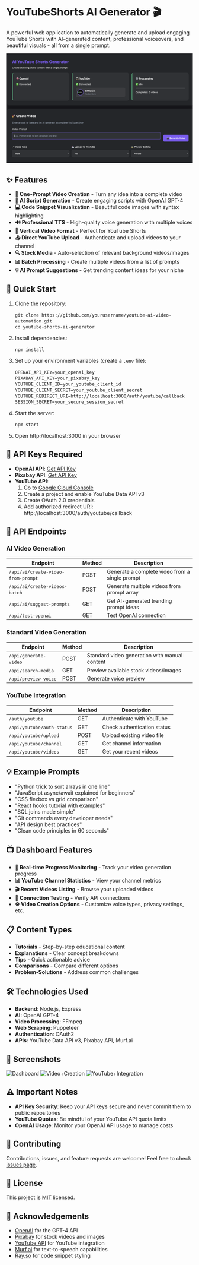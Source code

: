 # YouTubeShorts AI Generator 🎬

A powerful web application to automatically generate and upload engaging YouTube Shorts with AI-generated content, professional voiceovers, and beautiful visuals - all from a single prompt.

![YouTubeShorts AI Generator Banner](https://raw.githubusercontent.com/sam-shubham/youtube-ai-video-automation/refs/heads/main/preview.png)

## ✨ Features

- **🤖 One-Prompt Video Creation** - Turn any idea into a complete video
- **📝 AI Script Generation** - Create engaging scripts with OpenAI GPT-4
- **💻 Code Snippet Visualization** - Beautiful code images with syntax highlighting
- **🔊 Professional TTS** - High-quality voice generation with multiple voices
- **📱 Vertical Video Format** - Perfect for YouTube Shorts
- **📤 Direct YouTube Upload** - Authenticate and upload videos to your channel
- **🔍 Stock Media** - Auto-selection of relevant background videos/images
- **📊 Batch Processing** - Create multiple videos from a list of prompts
- **💡 AI Prompt Suggestions** - Get trending content ideas for your niche

## 🚀 Quick Start

1. Clone the repository:

   ```
   git clone https://github.com/yourusername/youtube-ai-video-automation.git
   cd youtube-shorts-ai-generator
   ```

2. Install dependencies:

   ```
   npm install
   ```

3. Set up your environment variables (create a `.env` file):

   ```
   OPENAI_API_KEY=your_openai_key
   PIXABAY_API_KEY=your_pixabay_key
   YOUTUBE_CLIENT_ID=your_youtube_client_id
   YOUTUBE_CLIENT_SECRET=your_youtube_client_secret
   YOUTUBE_REDIRECT_URI=http://localhost:3000/auth/youtube/callback
   SESSION_SECRET=your_secure_session_secret
   ```

4. Start the server:

   ```
   npm start
   ```

5. Open http://localhost:3000 in your browser

## 🔑 API Keys Required

- **OpenAI API**: [Get API Key](https://platform.openai.com/api-keys)
- **Pixabay API**: [Get API Key](https://pixabay.com/api/docs/)
- **YouTube API**:
  1. Go to [Google Cloud Console](https://console.cloud.google.com/)
  2. Create a project and enable YouTube Data API v3
  3. Create OAuth 2.0 credentials
  4. Add authorized redirect URI: http://localhost:3000/auth/youtube/callback

## 📡 API Endpoints

### AI Video Generation

| Endpoint                           | Method | Description                                    |
| ---------------------------------- | ------ | ---------------------------------------------- |
| `/api/ai/create-video-from-prompt` | POST   | Generate a complete video from a single prompt |
| `/api/ai/create-videos-batch`      | POST   | Generate multiple videos from prompt array     |
| `/api/ai/suggest-prompts`          | GET    | Get AI-generated trending prompt ideas         |
| `/api/test-openai`                 | GET    | Test OpenAI connection                         |

### Standard Video Generation

| Endpoint              | Method | Description                                   |
| --------------------- | ------ | --------------------------------------------- |
| `/api/generate-video` | POST   | Standard video generation with manual content |
| `/api/search-media`   | GET    | Preview available stock videos/images         |
| `/api/preview-voice`  | POST   | Generate voice preview                        |

### YouTube Integration

| Endpoint                   | Method | Description                 |
| -------------------------- | ------ | --------------------------- |
| `/auth/youtube`            | GET    | Authenticate with YouTube   |
| `/api/youtube/auth-status` | GET    | Check authentication status |
| `/api/youtube/upload`      | POST   | Upload existing video file  |
| `/api/youtube/channel`     | GET    | Get channel information     |
| `/api/youtube/videos`      | GET    | Get your recent videos      |

## 💡 Example Prompts

- "Python trick to sort arrays in one line"
- "JavaScript async/await explained for beginners"
- "CSS flexbox vs grid comparison"
- "React hooks tutorial with examples"
- "SQL joins made simple"
- "Git commands every developer needs"
- "API design best practices"
- "Clean code principles in 60 seconds"

## 📺 Dashboard Features

- **🔄 Real-time Progress Monitoring** - Track your video generation progress
- **📊 YouTube Channel Statistics** - View your channel metrics
- **🎬 Recent Videos Listing** - Browse your uploaded videos
- **🧪 Connection Testing** - Verify API connections
- **⚙️ Video Creation Options** - Customize voice types, privacy settings, etc.

## 📋 Content Types

- **Tutorials** - Step-by-step educational content
- **Explanations** - Clear concept breakdowns
- **Tips** - Quick actionable advice
- **Comparisons** - Compare different options
- **Problem-Solutions** - Address common challenges

## 🛠️ Technologies Used

- **Backend**: Node.js, Express
- **AI**: OpenAI GPT-4
- **Video Processing**: FFmpeg
- **Web Scraping**: Puppeteer
- **Authentication**: OAuth2
- **APIs**: YouTube Data API v3, Pixabay API, Murf.ai

## 📸 Screenshots

![Dashboard](https://via.placeholder.com/800x400/242629/ffffff?text=Dashboard+View)
![Video+Creation](https://via.placeholder.com/800x400/242629/ffffff?text=Video+Creation)
![YouTube+Integration](https://via.placeholder.com/800x400/242629/ffffff?text=YouTube+Integration)

## ⚠️ Important Notes

- **API Key Security**: Keep your API keys secure and never commit them to public repositories
- **YouTube Quotas**: Be mindful of your YouTube API quota limits
- **OpenAI Usage**: Monitor your OpenAI API usage to manage costs

## 🤝 Contributing

Contributions, issues, and feature requests are welcome! Feel free to check [issues page](https://github.com/yourusername/youtube-shorts-ai-generator/issues).

## 📄 License

This project is [MIT](LICENSE) licensed.

## 🙏 Acknowledgements

- [OpenAI](https://openai.com/) for the GPT-4 API
- [Pixabay](https://pixabay.com/) for stock videos and images
- [YouTube API](https://developers.google.com/youtube/v3) for YouTube integration
- [Murf.ai](https://murf.ai/) for text-to-speech capabilities
- [Ray.so](https://ray.so/) for code snippet styling
